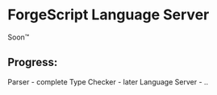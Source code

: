# ForgeScript Language Server

Soon™

## Progress:
Parser - complete
Type Checker - later
Language Server - ..